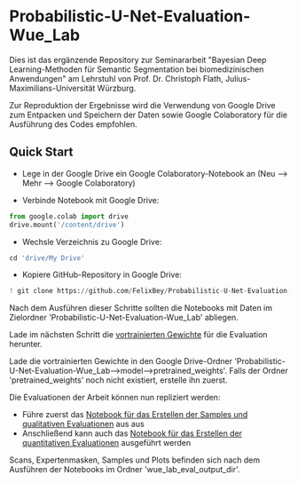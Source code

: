# Probabilistic-U-Net-Evaluation-Wue_Lab

Dies ist das ergänzende Repository zur Seminararbeit "Bayesian Deep Learning-Methoden für Semantic Segmentation bei biomedizinischen Anwendungen" am Lehrstuhl von Prof. Dr. Christoph Flath, Julius-Maximilians-Universität Würzburg.

Zur Reproduktion der Ergebnisse wird die Verwendung von Google Drive zum Entpacken und Speichern der Daten sowie Google Colaboratory für die Ausführung des Codes empfohlen.

## Quick Start

- Lege in der Google Drive ein Google Colaboratory-Notebook an (Neu --> Mehr --> Google Colaboratory)

- Verbinde Notebook mit Google Drive:
```python
from google.colab import drive
drive.mount('/content/drive')
```

- Wechsle Verzeichnis zu Google Drive:
```python
cd 'drive/My Drive'
```

- Kopiere GitHub-Repository in Google Drive:
```python
! git clone https://github.com/FelixBey/Probabilistic-U-Net-Evaluation-Wue_Lab.git
```

Nach dem Ausführen dieser Schritte sollten die Notebooks mit Daten im Zielordner 'Probabilistic-U-Net-Evaluation-Wue_Lab' abliegen.

Lade im nächsten Schritt die [vortrainierten Gewichte](https://drive.google.com/drive/folders/1heyrzuPJxlgQPXrS1bOHIbq5G4bqBHVp?usp=sharing) für die Evaluation herunter.

Lade die vortrainierten Gewichte in den Google Drive-Ordner 'Probabilistic-U-Net-Evaluation-Wue_Lab-->model-->pretrained_weights'. Falls der Ordner 'pretrained_weights' noch nicht existiert, erstelle ihn zuerst.

Die Evaluationen der Arbeit können nun repliziert werden:

- Führe zuerst das
[Notebook für das Erstellen der Samples und qualitativen Evaluationen](https://github.com/FelixBey/Probabilistic-U-Net-Evaluation-Wue_Lab/blob/main/wue_lab_evaluation_plots.ipynb) aus
aus
- Anschließend kann auch das [Notebook für das Erstellen der quantitativen Evaluationen](https://github.com/FelixBey/Probabilistic-U-Net-Evaluation-Wue_Lab/blob/main/wue_lab_evaluation_plots.ipynb) ausgeführt werden

Scans, Expertenmasken, Samples und Plots befinden sich nach dem Ausführen der Notebooks im Ordner 'wue_lab_eval_output_dir'.
